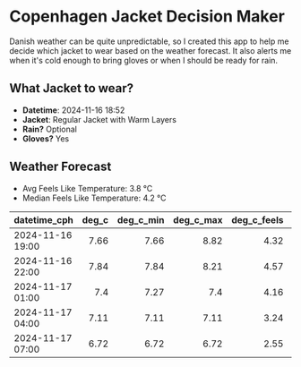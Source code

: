 
# Copenhagen Jacket Decision Maker

Danish weather can be quite unpredictable, so I created this app to help me decide which jacket to wear based on the weather forecast. 
It also alerts me when it's cold enough to bring gloves or when I should be ready for rain.

## What Jacket to wear?

- **Datetime**: 2024-11-16 18:52
- **Jacket**: Regular Jacket with Warm Layers
- **Rain?** Optional
- **Gloves?** Yes

## Weather Forecast
- Avg Feels Like Temperature: 3.8 °C
- Median Feels Like Temperature: 4.2 °C

| datetime_cph     |   deg_c |   deg_c_min |   deg_c_max |   deg_c_feels | weather   | wind   | rain   |
|:-----------------|--------:|------------:|------------:|--------------:|:----------|:-------|:-------|
| 2024-11-16 19:00 |    7.66 |        7.66 |        8.82 |          4.32 | Clouds    | High   | None   |
| 2024-11-16 22:00 |    7.84 |        7.84 |        8.21 |          4.57 | Clouds    | High   | None   |
| 2024-11-17 01:00 |    7.4  |        7.27 |        7.4  |          4.16 | Clouds    | High   | None   |
| 2024-11-17 04:00 |    7.11 |        7.11 |        7.11 |          3.24 | Rain      | High   | Low    |
| 2024-11-17 07:00 |    6.72 |        6.72 |        6.72 |          2.55 | Clouds    | High   | None   |
        